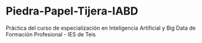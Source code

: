 # Piedra-Papel-Tijera-IABD
Práctica del curso de especialización en Inteligencia Artificial y Big Data de Formación Profesional - IES de Teis
